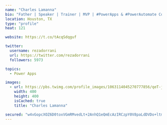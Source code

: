 ```yaml
---
name: "Charles Lamanna"
bio: "Father | Speaker | Trainer | MVP | #PowerApps & #PowerAutomate Community Super User | YouTuber Right-pointing triangle http://youtube.com/c/rezadorrani | Learn - Share - Clockwise rightwards and leftwards open circle arrows"
location: Houston, TX
type: "profile"
heat: 121

website: https://t.co/tAcqSdqguf

twitter:
  username: rezadorrani
  url: https://twitter.com/rezadorrani
  followers: 5973

topics:
  - Power Apps

images:
  - url: https://pbs.twimg.com/profile_images/1063114045270777856/qeT-jpWr_400x400.jpg
    width: 400
    height: 400
    isCached: true
    title: "Charles Lamanna"

secured: "w4vGopcXOZ6D0toxVGmRMvedLt+2AnhQ1eQmEcAzIRCzpY0V8paLdDVDo+ltmJjaFOMXCYAfqhXw4CYyzVD6qXRXjtPsbxrnhxQzA4esRicgUXVgNzuLXjanFXTVB56PbmJikzs6Ys9oBCZ174udOff/nxWZ00OVJtJlxPjFJHtBjcDrw2r6ReV9LpkNoB8iSf/5wvlvYECagdtcY98LfxeM8ewDM4yoxv4aOr+WUmM8Wr2JTsfbU6kWwpkDdmx0x64u4zjCnmkAGK/+cETiEoFRndH6y/E4QHuVOXuVKXAHwluHJwQJvRLv/sh/uxLA8PCbDEhEpDKmnKbWM1tBeKu486tW+AacibfceU5xJvgSw1xZbaADuviB3C3aCG6brlDeILWGamwrgNvrsyQxf2z1tkAITA5yceKr+5cS9So=;8EF/CqPug/2pgWlj9+lYZA=="
---
```


